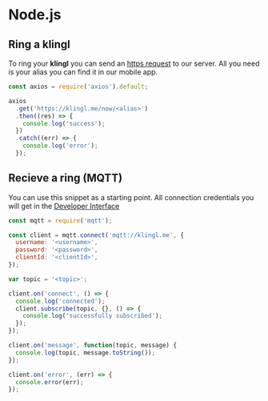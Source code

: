 # Node.js

## Ring a klingl

To ring your **klingl** you can send an [https request](guide/ring-klingl.html) to our server. All you need is your alias you can find it in our mobile app.

```js
const axios = require('axios').default;

axios
  .get('https://klingl.me/now/<alias>')
  .then((res) => {
    console.log('success');
  })
  .catch((err) => {
    console.log('error');
  });
```

## Recieve a ring (MQTT)

You can use this snippet as a starting point. All connection credentials you will get in the [Developer Interface](/guide/web-client.html)

```js
const mqtt = require('mqtt');

const client = mqtt.connect('mqtt://klingl.me', {
  username: '<username>',
  password: '<password>',
  clientId: '<clientId>',
});

var topic = '<topic>';

client.on('connect', () => {
  console.log('connected');
  client.subscribe(topic, {}, () => {
    console.log('successfully subscribed');
  });
});

client.on('message', function(topic, message) {
  console.log(topic, message.toString());
});

client.on('error', (err) => {
  console.error(err);
});
```
